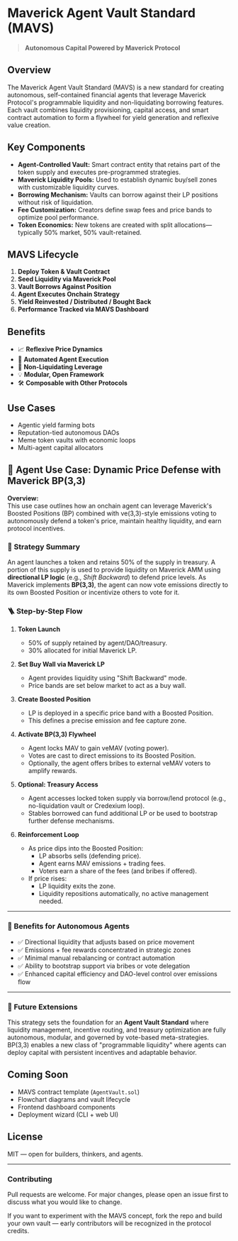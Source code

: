 # Maverick Agent Vault Standard (MAVS)

> **Autonomous Capital Powered by Maverick Protocol**

## Overview
The Maverick Agent Vault Standard (MAVS) is a new standard for creating autonomous, self-contained financial agents that leverage Maverick Protocol's programmable liquidity and non-liquidating borrowing features. Each vault combines liquidity provisioning, capital access, and smart contract automation to form a flywheel for yield generation and reflexive value creation.

## Key Components
- **Agent-Controlled Vault:** Smart contract entity that retains part of the token supply and executes pre-programmed strategies.
- **Maverick Liquidity Pools:** Used to establish dynamic buy/sell zones with customizable liquidity curves.
- **Borrowing Mechanism:** Vaults can borrow against their LP positions without risk of liquidation.
- **Fee Customization:** Creators define swap fees and price bands to optimize pool performance.
- **Token Economics:** New tokens are created with split allocations—typically 50% market, 50% vault-retained.

## MAVS Lifecycle
1. **Deploy Token & Vault Contract**
2. **Seed Liquidity via Maverick Pool**
3. **Vault Borrows Against Position**
4. **Agent Executes Onchain Strategy**
5. **Yield Reinvested / Distributed / Bought Back**
6. **Performance Tracked via MAVS Dashboard**

## Benefits
- 📈 **Reflexive Price Dynamics**
- 🤖 **Automated Agent Execution**
- 🔐 **Non-Liquidating Leverage**
- 💡 **Modular, Open Framework**
- 🛠️ **Composable with Other Protocols**

## Use Cases
- Agentic yield farming bots
- Reputation-tied autonomous DAOs
- Meme token vaults with economic loops
- Multi-agent capital allocators

## 🧠 Agent Use Case: Dynamic Price Defense with Maverick BP(3,3)

**Overview:**  
This use case outlines how an onchain agent can leverage Maverick's Boosted Positions (BP) combined with ve(3,3)-style emissions voting to autonomously defend a token's price, maintain healthy liquidity, and earn protocol incentives.

### 🔧 Strategy Summary

An agent launches a token and retains 50% of the supply in treasury. A portion of this supply is used to provide liquidity on Maverick AMM using **directional LP logic** (e.g., *Shift Backward*) to defend price levels. As Maverick implements **BP(3,3)**, the agent can now vote emissions directly to its own Boosted Position or incentivize others to vote for it.

### 🪜 Step-by-Step Flow

1. **Token Launch**
   - 50% of supply retained by agent/DAO/treasury.
   - 30% allocated for initial Maverick LP.

2. **Set Buy Wall via Maverick LP**
   - Agent provides liquidity using "Shift Backward" mode.
   - Price bands are set below market to act as a buy wall.

3. **Create Boosted Position**
   - LP is deployed in a specific price band with a Boosted Position.
   - This defines a precise emission and fee capture zone.

4. **Activate BP(3,3) Flywheel**
   - Agent locks MAV to gain veMAV (voting power).
   - Votes are cast to direct emissions to its Boosted Position.
   - Optionally, the agent offers bribes to external veMAV voters to amplify rewards.

5. **Optional: Treasury Access**
   - Agent accesses locked token supply via borrow/lend protocol (e.g., no-liquidation vault or Credexium loop).
   - Stables borrowed can fund additional LP or be used to bootstrap further defense mechanisms.

6. **Reinforcement Loop**
   - As price dips into the Boosted Position:
     - LP absorbs sells (defending price).
     - Agent earns MAV emissions + trading fees.
     - Voters earn a share of the fees (and bribes if offered).
   - If price rises:
     - LP liquidity exits the zone.
     - Liquidity repositions automatically, no active management needed.

---

### 🧬 Benefits for Autonomous Agents

- ✅ Directional liquidity that adjusts based on price movement  
- ✅ Emissions + fee rewards concentrated in strategic zones  
- ✅ Minimal manual rebalancing or contract automation  
- ✅ Ability to bootstrap support via bribes or vote delegation  
- ✅ Enhanced capital efficiency and DAO-level control over emissions flow  

---

### 🔮 Future Extensions

This strategy sets the foundation for an **Agent Vault Standard** where liquidity management, incentive routing, and treasury optimization are fully autonomous, modular, and governed by vote-based meta-strategies. BP(3,3) enables a new class of "programmable liquidity" where agents can deploy capital with persistent incentives and adaptable behavior.

## Coming Soon
- MAVS contract template (`AgentVault.sol`)
- Flowchart diagrams and vault lifecycle
- Frontend dashboard components
- Deployment wizard (CLI + web UI)

## License
MIT — open for builders, thinkers, and agents.

---

### Contributing
Pull requests are welcome. For major changes, please open an issue first to discuss what you would like to change.

If you want to experiment with the MAVS concept, fork the repo and build your own vault — early contributors will be recognized in the protocol credits. 